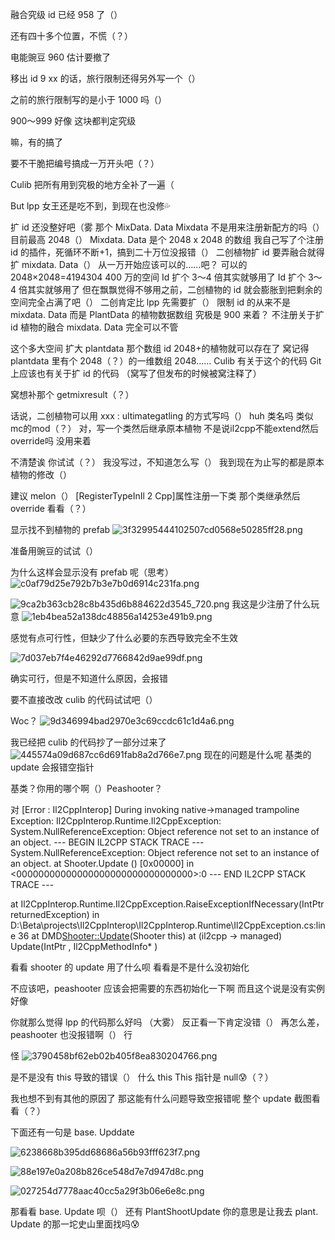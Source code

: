 融合究级 id 已经 958 了（）

还有四十多个位置，不慌（？）

电能豌豆 960 估计要撤了

移出 id 9 xx 的话，旅行限制还得另外写一个（）

之前的旅行限制写的是小于 1000 吗（）

900～999 好像
这块都判定究级

嘛，有的搞了

要不干脆把编号搞成一万开头吧（？）

Culib 把所有用到究极的地方全补了一遍（

But lpp 女王还是吃不到，到现在也没修💦

扩 id 还没整好吧（雾
那个 MixData. Data
Mixdata 不是用来注册新配方的吗（）
目前最高 2048（）
Mixdata. Data 是个 2048 x 2048 的数组
我自己写了个注册 id 的插件，死循环不断+1，搞到二十万位没报错（）
二创植物扩 id 要弄融合就得扩 mixdata. Data（）
从一万开始应该可以的……吧？
可以的
2048×2048=4194304
400 万的空间
Id 扩个 3～4 倍其实就够用了
Id 扩个 3～4 倍其实就够用了
但在飘飘觉得不够用之前，二创植物的 id 就会膨胀到把剩余的空间完全占满了吧（）
二创肯定比 lpp 先需要扩（）
限制 id 的从来不是 mixdata. Data 而是 PlantData 的植物数据数组
究极是 900 来着？
不注册关于扩 id 植物的融合 mixdata. Data 完全可以不管

这个多大空间
扩大 plantdata 那个数组 id 2048+的植物就可以存在了
窝记得 plantdata 里有个 2048（？）的一维数组
2048……
Culib 有关于这个的代码
Git 上应该也有关于扩 id 的代码
（窝写了但发布的时候被窝注释了）

窝想补那个 getmixresult（？）

话说，二创植物可以用 xxx : ultimategatling 的方式写吗（）
huh
类名吗
类似mc的mod（？） 
对，写一个类然后继承原本植物
不是说il2cpp不能extend然后override吗 
没用来着

‍不清楚诶
你试试（？）
我没写过，不知道怎么写（）
我到现在为止写的都是原本植物的修改（）

建议 melon（）
[RegisterTypeInIl 2 Cpp]属性注册一下类
那个类继承然后 override 看看（？）

显示找不到植物的 prefab
![3f32995444102507cd0568e50285ff28.png](https://picgo18719498306.oss-cn-guangzhou.aliyuncs.com/3f32995444102507cd0568e50285ff28.png)

准备用豌豆的试试（）

为什么这样会显示没有 prefab 呢（思考）
![c0af79d25e792b7b3e7b0d6914c231fa.png](https://picgo18719498306.oss-cn-guangzhou.aliyuncs.com/c0af79d25e792b7b3e7b0d6914c231fa.png)

![9ca2b363cb28c8b435d6b884622d3545_720.png](https://picgo18719498306.oss-cn-guangzhou.aliyuncs.com/9ca2b363cb28c8b435d6b884622d3545_720.png)
我这是少注册了什么玩意
![1eb4bea52a138dc48856a14253e491b9.png](https://picgo18719498306.oss-cn-guangzhou.aliyuncs.com/1eb4bea52a138dc48856a14253e491b9.png)

感觉有点可行性，但缺少了什么必要的东西导致完全不生效

![7d037eb7f4e46292d7766842d9ae99df.png](https://picgo18719498306.oss-cn-guangzhou.aliyuncs.com/7d037eb7f4e46292d7766842d9ae99df.png)

确实可行，但是不知道什么原因，会报错

要不直接改改 culib 的代码试试吧（）

Woc？
![9d346994bad2970e3c69ccdc61c1d4a6.png](https://picgo18719498306.oss-cn-guangzhou.aliyuncs.com/9d346994bad2970e3c69ccdc61c1d4a6.png)

我已经把 culib 的代码抄了一部分过来了
![445574a09d687cc6d691fab8a2d766e7.png](https://picgo18719498306.oss-cn-guangzhou.aliyuncs.com/445574a09d687cc6d691fab8a2d766e7.png)
现在的问题是什么呢
基类的 update 会报错空指针

基类？你用的哪个啊（）Peashooter？

对
[Error  : Il2CppInterop] During invoking native->managed trampoline
Exception: Il2CppInterop.Runtime.Il2CppException: System.NullReferenceException: Object reference not set to an instance of an object.
--- BEGIN IL2CPP STACK TRACE ---
System.NullReferenceException: Object reference not set to an instance of an object.
  at Shooter.Update () [0x00000] in <00000000000000000000000000000000>:0
--- END IL2CPP STACK TRACE ---

   at Il2CppInterop.Runtime.Il2CppException.RaiseExceptionIfNecessary(IntPtr returnedException) in D:\Beta\projects\Il2CppInterop\Il2CppInterop.Runtime\Il2CppException.cs:line 36
   at DMD<Shooter::Update>(Shooter this)
   at (il2cpp -> managed) Update(IntPtr , Il2CppMethodInfo* )

看看 shooter 的 update 用了什么呗
看看是不是什么没初始化

不应该吧，peashooter 应该会把需要的东西初始化一下啊
而且这个说是没有实例好像

你就那么觉得 lpp 的代码那么好吗
（大雾）
反正看一下肯定没错（）
再怎么差，peashooter 也没报错啊（）
行

怪
![3790458bf62eb02b405f8ea830204766.png](https://picgo18719498306.oss-cn-guangzhou.aliyuncs.com/3790458bf62eb02b405f8ea830204766.png)

是不是没有 this 导致的错误（）
什么 this
This 指针是 null😰（？）

我也想不到有其他的原因了
那这能有什么问题导致空报错呢
整个 update 截图看看（？）

下面还有一句是 base. Upddate

![6238668b395dd68686a56b93fff623f7.png](https://picgo18719498306.oss-cn-guangzhou.aliyuncs.com/6238668b395dd68686a56b93fff623f7.png)

![88e197e0a208b826ce548d7e7d947d8c.png](https://picgo18719498306.oss-cn-guangzhou.aliyuncs.com/88e197e0a208b826ce548d7e7d947d8c.png)

![027254d7778aac40cc5a29f3b06e6e8c.png](https://picgo18719498306.oss-cn-guangzhou.aliyuncs.com/027254d7778aac40cc5a29f3b06e6e8c.png)

那看看 base. Update 呗（）
还有 PlantShootUpdate
你的意思是让我去 plant. Update 的那一坨史山里面找吗😰





















































